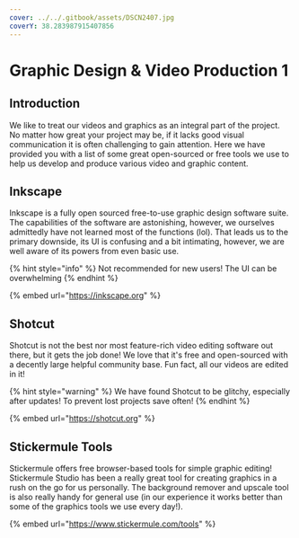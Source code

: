 ```yaml
---
cover: ../../.gitbook/assets/DSCN2407.jpg
coverY: 38.283987915407856
---
```


# Graphic Design & Video Production 1

## Introduction&#x20;

We like to treat our videos and graphics as an integral part of the project. No matter how great your project may be, if it lacks good visual communication it is often challenging to gain attention. Here we have provided you with a list of some great open-sourced or free tools we use to help us develop and produce various video and graphic content.&#x20;

## Inkscape

Inkscape is a fully open sourced free-to-use graphic design software suite. The capabilities of the software are astonishing, however, we ourselves admittedly have not learned most of the functions (lol). That leads us to the primary downside, its UI is confusing and a bit intimating, however, we are well aware of its powers from even basic use.

{% hint style="info" %}
Not recommended for new users! The UI can be overwhelming
{% endhint %}

{% embed url="https://inkscape.org" %}

## Shotcut

Shotcut is not the best nor most feature-rich video editing software out there, but it gets the job done! We love that it's free and open-sourced with a decently large helpful community base. Fun fact, all our videos are edited in it!

{% hint style="warning" %}
We have found Shotcut to be glitchy, especially after updates! To prevent lost projects save often!
{% endhint %}

{% embed url="https://shotcut.org" %}

## Stickermule Tools

Stickermule offers free browser-based tools for simple graphic editing! Stickermule Studio has been a really great tool for creating graphics in a rush on the go for us personally. The background remover and upscale tool is also really handy for general use (in our experience it works better than some of the graphics tools we use every day!).&#x20;

{% embed url="https://www.stickermule.com/tools" %}
